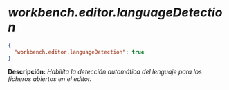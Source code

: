 <!-- Autor: Daniel Benjamin Perez Morales -->
<!-- GitHub: https://github.com/DanielBenjaminPerezMoralesDev13 -->
<!-- Gitlab: https://gitlab.com/DanielBenjaminPerezMoralesDev13 -->
<!-- Correo electrónico: danielperezdev@proton.me -->

# ***workbench.editor.languageDetection***

```json
{
  "workbench.editor.languageDetection": true
}
```

**Descripción:** *Habilita la detección automática del lenguaje para los ficheros abiertos en el editor.*
